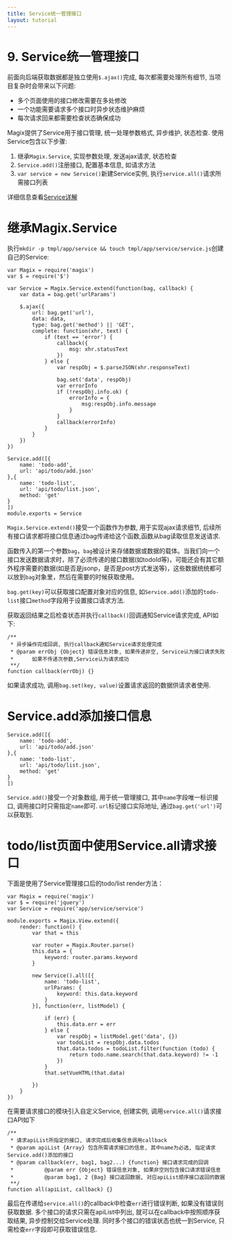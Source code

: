 ```yaml
---
title: Service统一管理接口
layout: tutorial
---
```


# 9. Service统一管理接口

前面向后端获取数据都是独立使用`$.ajax()`完成, 每次都需要处理所有细节, 当项目复杂时会带来以下问题:

- 多个页面使用的接口修改需要在多处修改
- 一个功能需要请求多个接口时异步状态维护麻烦
- 每次请求回来都需要检查状态确保成功

Magix提供了Service用于接口管理, 统一处理参数格式, 异步维护, 状态检查. 使用Service包含以下步骤:


1. 继承`Magix.Service`, 实现参数处理, 发送ajax请求, 状态检查
2. `Service.add()`注册接口, 配置基本信息, 如请求方法
3. `var service = new Service()`新建Service实例, 执行`service.all()`请求所需接口列表

详细信息查看[Service详解][1]



# 继承Magix.Service

执行`mkdir -p tmpl/app/service && touch tmpl/app/service/service.js`创建自己的Service:

    var Magix = require('magix')
    var $ = require('$')

    var Service = Magix.Service.extend(function(bag, callback) {
        var data = bag.get('urlParams')

        $.ajax({
            url: bag.get('url'),
            data: data,
            type: bag.get('method') || 'GET',
            complete: function(xhr, text) {
                if (text == 'error') {
                    callback({
                        msg: xhr.statusText
                    })
                } else {
                    var respObj = $.parseJSON(xhr.responseText)

                    bag.set('data', respObj)
                    var errorInfo
                    if (!respObj.info.ok) {
                        errorInfo = {
                            msg:respObj.info.message
                        }
                    }
                    callback(errorInfo)
                }
            }
        })
    })

    Service.add([{
        name: 'todo-add',
        url: 'api/todo/add.json'
    },{
        name: 'todo-list',
        url: 'api/todo/list.json',
        method: 'get'
    }
    ])
    module.exports = Service

`Magix.Service.extend()`接受一个函数作为参数, 用于实现ajax请求细节, 后续所有接口请求都将接口信息通过bag传递给这个函数,函数从bag读取信息发送请求.


函数传入的第一个参数`bag`，`bag`被设计来存储数据或数据的载体。当我们向一个接口发送数据请求时，除了必须传递的接口数据(如todoId等)，可能还会有其它额外程序需要的数据(如是否是jsonp，是否是post方式发送等)，这些数据统统都可以放到`bag`对象里，然后在需要的时候获取使用。

`bag.get(key)`可以获取接口配置对象对应的信息, 如`Service.add()`添加的`todo-list`接口`method`字段用于设置接口请求方法.

获取返回结果之后检查状态并执行`callback()`回调通知Service请求完成, API如下:

    /**
     * 异步操作完成回调, 执行callback通知Service请求处理完成
     * @param errObj {Object} 错误信息对象, 如果传递非空, Service认为接口请求失败
     *      如果不传递次参数,Service认为请求成功
     **/
    function callback(errObj) {}

如果请求成功, 调用`bag.set(key, value)`设置请求返回的数据供请求者使用.


# Service.add添加接口信息


    Service.add([{
        name: 'todo-add',
        url: 'api/todo/add.json'
    },{
        name: 'todo-list',
        url: 'api/todo/list.json',
        method: 'get'
    }
    ])

`Service.add()`接受一个对象数组, 用于统一管理接口, 其中`name`字段唯一标识接口, 调用接口时只需指定`name`即可. `url`标记接口实际地址, 通过`bag.get('url')`可以获取到.


# todo/list页面中使用Service.all请求接口

下面是使用了Service管理接口后的todo/list render方法：

    var Magix = require('magix')
    var $ = require('jquery')
    var Service = require('app/service/service')

    module.exports = Magix.View.extend({
        render: function() {
            var that = this

            var router = Magix.Router.parse()
            this.data = {
                keyword: router.params.keyword
            }

            new Service().all([{
                name: 'todo-list',
                urlParams: {
                    keyword: this.data.keyword
                }
            }], function(err, listModel) {

                if (err) {
                    this.data.err = err
                } else {
                    var respObj = listModel.get('data', {})
                    var todoList = respObj.data.todos
                    that.data.todos = todoList.filter(function (todo) {
                        return todo.name.search(that.data.keyword) != -1
                    })
                }
                that.setVueHTML(that.data)

            })
        }
    })


在需要请求接口的模块引入自定义Service, 创建实例, 调用`service.all()`请求接口API如下

    /**
     * 请求apiList所指定的接口, 请求完成后收集信息调用callback
     * @param apiList {Array} 包含所需请求接口的信息, 其中name为必选, 指定请求Service.add()添加的接口
     * @param callback(err, bag1, bag2...) {function} 接口请求完成的回调
     *          @param err {Object} 错误信息对象, 如果非空则包含接口请求错误信息
     *          @param bag1, 2 {Bag} 接口返回数据, 对应apiList顺序接口返回的数据
     **/
    function all(apiList, callback) {}


最后在传递给`service.all()`的callback中检查`err`进行错误判断, 如果没有错误则获取数据. 多个接口的请求只需在apiList中列出, 就可以在callback中按照顺序获取结果, 异步控制交给Service处理. 同时多个接口的错误状态也统一到Service, 只需检查`err`字段即可获取错误信息.



[1]: http://thx.github.io/magix//article/2014/06/16/about-model-and-manager.html
